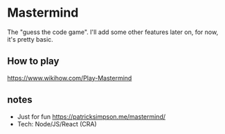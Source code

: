 # Mastermind

The "guess the code game". I'll add some other features later on, for now, it's pretty basic. 

## How to play

https://www.wikihow.com/Play-Mastermind

## notes

- Just for fun https://patricksimpson.me/mastermind/
- Tech: Node/JS/React (CRA)
